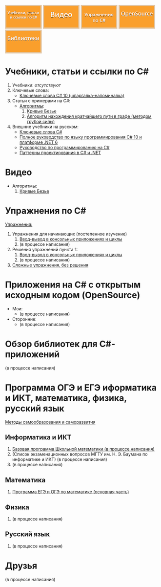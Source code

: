[![Учебники, статьи и ссылки по C#](img/menu/read.png)](#учебники-статьи-и-ссылки-по-c)
[![Видео](img/menu/video.png)](#видео)
[![Упражнения по C#](img/menu/exercises.png)](#упражнения-по-c)
[![Приложения на C# с открытым исходным кодом (OpenSource)](img/menu/opensource.png)](#приложения-на-c-с-открытым-исходным-кодом-opensource)
[![Обзор библиотек для C#-приложений](img/menu/libs.png)](#обзор-библиотек-для-c-приложений)

# Учебники, статьи и ссылки по C#

1. Учебники:
	*отсутствуют*
2. Ключевые слова:
	- [Ключевые слова C# 10 (шпаргалка-напоминалка)](csharp-tutorials/ru-ru/csharp-10-keywords/README.md)
3. Статьи с примерами на C#:
	- [Алгоритмы](csharp-articles/ru-ru/algorithms-on-csharp/README.md):
		1. [Кривые Безье](csharp-articles/ru-ru/algorithms-on-csharp/articles/0001-Bezier-curves/README.md)
		2. [Алгоритм нахождения кратчайшего пути в графе (методом грубой силы)](csharp-articles/ru-ru/algorithms-on-csharp/articles/0002-Graphs/README.md)
4. Внешние учебники на русском:
	- [Ключевые слова C#](https://docs.microsoft.com/ru-ru/dotnet/csharp/language-reference/keywords/)
	- [Полное руководство по языку программирования С# 10 и платформе .NET 6](https://metanit.com/sharp/tutorial/)
	- [Руководство по программированию на C#](https://docs.microsoft.com/ru-ru/dotnet/csharp/programming-guide/)
	- [Паттерны проектирования в C# и .NET](https://metanit.com/sharp/patterns/)
	
# Видео

- Алгоритмы:
	1. [Кривые Безье](https://youtu.be/-aaBzgcqQwY)
	
# Упражнения по C#

[Упражнения:](csharp-exercises/ru-ru/README.md)
1. Упражнения для начинающих (постепенное изучение)
	1. [Ввод-вывод в консольных приложениях и циклы](csharp-exercises/ru-ru/001-Input-Output-Cycles/)
	2. (в процессе написания)
2. Решения упражнений пункта 1:
	1. [Ввод-вывод в консольных приложениях и циклы](csharp-exercises/ru-ru/001-Input-Output-Cycles/solution/)
	2. (в процессе написания)
3. [Сложные упражнения, без решения](csharp-exercises/ru-ru/try-open-source/)

# Приложения на C# с открытым исходным кодом (OpenSource)

- Мои:
	- (в процессе написания)
- Сторонние:
	- (в процессе написания)
	
# Обзор библиотек для C#-приложений

(в процессе написания)

# Программа ОГЭ и ЕГЭ иформатика и ИКТ, математика, физика, русский язык

[Методы самообразования и саморазвития](methods-of-self-education-and-self-development/ru-ru)

## Информатика и ИКТ

1. [Базовая программа Школьной математики (в процессе написания)](school-computer-science/ru-ru/school-topics/)
2. (Список экзаменационных вопросов МГТУ им. Н. Э. Баумана по информатике и ИКТ) (в процессе написания)
3. (в процессе написания)

## Математика
1. [Программа ЕГЭ и ОГЭ по математике (оcновная часть)](school-computer-science/ru-ru/school-topics/)

## Физика
1. (в процессе написания)

## Русский язык
1. (в процессе написания)

# Друзья

(в процессе написания)